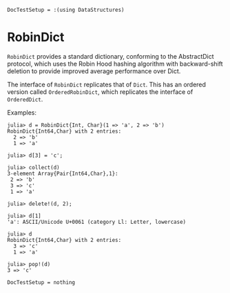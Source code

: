 ```@meta
DocTestSetup = :(using DataStructures)
```

# RobinDict

`RobinDict` provides a standard dictionary, conforming to the AbstractDict protocol, which uses the Robin Hood hashing algorithm with backward-shift deletion to provide improved average performance over Dict.

The interface of `RobinDict` replicates that of `Dict`. This has an ordered version called `OrderedRobinDict`, which replicates the interface of `OrderedDict`.

Examples:

```jldoctest
julia> d = RobinDict{Int, Char}(1 => 'a', 2 => 'b')
RobinDict{Int64,Char} with 2 entries:
  2 => 'b'
  1 => 'a'

julia> d[3] = 'c';

julia> collect(d)
3-element Array{Pair{Int64,Char},1}:
 2 => 'b'
 3 => 'c'
 1 => 'a'

julia> delete!(d, 2);

julia> d[1]
'a': ASCII/Unicode U+0061 (category Ll: Letter, lowercase)

julia> d
RobinDict{Int64,Char} with 2 entries:
  3 => 'c'
  1 => 'a'

julia> pop!(d)
3 => 'c'
```

```@meta
DocTestSetup = nothing
```
